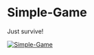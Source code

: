 # Simple-Game
Just survive!

[![Simple-Game](https://dl.dropboxusercontent.com/u/35777135/Simple-Game-Screenshot.png)](#)